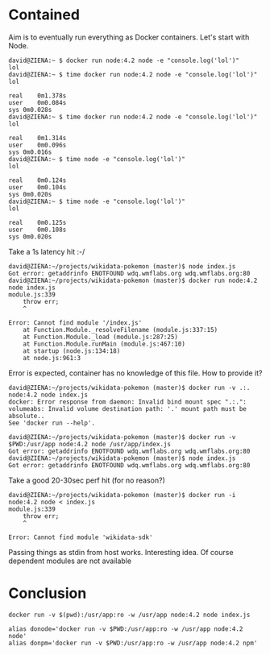 # Contained

Aim is to eventually run everything as Docker containers.
Let's start with Node.

```
david@ZIENA:~ $ docker run node:4.2 node -e "console.log('lol')"
lol
david@ZIENA:~ $ time docker run node:4.2 node -e "console.log('lol')"
lol

real	0m1.378s
user	0m0.084s
sys	0m0.028s
david@ZIENA:~ $ time docker run node:4.2 node -e "console.log('lol')"
lol

real	0m1.314s
user	0m0.096s
sys	0m0.016s
david@ZIENA:~ $ time node -e "console.log('lol')"
lol

real	0m0.124s
user	0m0.104s
sys	0m0.020s
david@ZIENA:~ $ time node -e "console.log('lol')"
lol

real	0m0.125s
user	0m0.108s
sys	0m0.020s
```

Take a 1s latency hit :-/


````
david@ZIENA:~/projects/wikidata-pokemon (master)$ node index.js 
Got error: getaddrinfo ENOTFOUND wdq.wmflabs.org wdq.wmflabs.org:80
david@ZIENA:~/projects/wikidata-pokemon (master)$ docker run node:4.2 node index.js
module.js:339
    throw err;
    ^

Error: Cannot find module '/index.js'
    at Function.Module._resolveFilename (module.js:337:15)
    at Function.Module._load (module.js:287:25)
    at Function.Module.runMain (module.js:467:10)
    at startup (node.js:134:18)
    at node.js:961:3
````

Error is expected, container has no knowledge of this file. How to provide it?


````
david@ZIENA:~/projects/wikidata-pokemon (master)$ docker run -v .:. node:4.2 node index.js
docker: Error response from daemon: Invalid bind mount spec ".:.": volumeabs: Invalid volume destination path: '.' mount path must be absolute..
See 'docker run --help'.

david@ZIENA:~/projects/wikidata-pokemon (master)$ docker run -v $PWD:/usr/app node:4.2 node /usr/app/index.js
Got error: getaddrinfo ENOTFOUND wdq.wmflabs.org wdq.wmflabs.org:80
david@ZIENA:~/projects/wikidata-pokemon (master)$ node index.js
Got error: getaddrinfo ENOTFOUND wdq.wmflabs.org wdq.wmflabs.org:80
````

Take a good 20-30sec perf hit (for no reason?)

````
david@ZIENA:~/projects/wikidata-pokemon (master)$ docker run -i node:4.2 node < index.js
module.js:339
    throw err;
    ^

Error: Cannot find module 'wikidata-sdk'
````

Passing things as stdin from host works. Interesting idea. Of course dependent modules are not available


# Conclusion

```
docker run -v $(pwd):/usr/app:ro -w /usr/app node:4.2 node index.js

alias donode='docker run -v $PWD:/usr/app:ro -w /usr/app node:4.2 node'
alias donpm='docker run -v $PWD:/usr/app:ro -w /usr/app node:4.2 npm'
```


